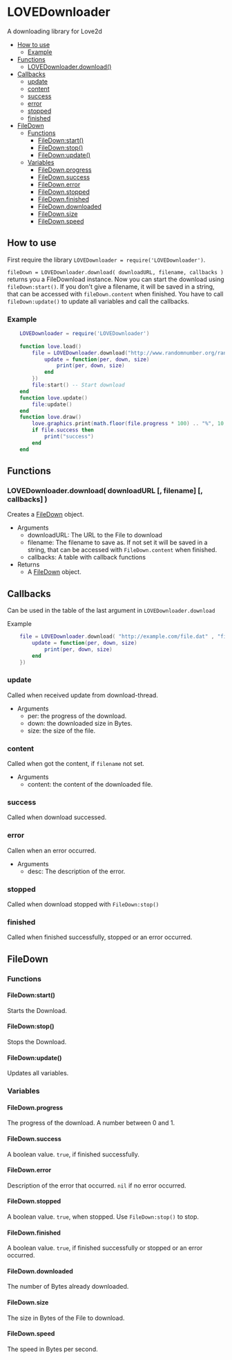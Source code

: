 # LOVEDownloader #

A downloading library for Love2d

- [How to use](#how-to-use)
	- [Example](#example)
- [Functions](#functions)
	- [LOVEDownloader.download()](#lovedownloaderdownload-downloadurl--filename--callbacks-)
- [Callbacks](#callbacks)
	- [update](#update)
	- [content](#content)
	- [success](#success)
	- [error](#error)
	- [stopped](#stopped)
	- [finished](#finished)
- [FileDown](#filedown)
	- [Functions](#functions-1)
		- [FileDown:start()](#filedownstart)
		- [FileDown:stop()](#filedownstop)
		- [FileDown:update()](#filedownupdate)
	- [Variables](#variables)
		- [FileDown.progress](#filedownprogress)
		- [FileDown.success](#filedownsuccess)
		- [FileDown.error](#filedownerror)
		- [FileDown.stopped](#filedownstopped)
		- [FileDown.finished](#filedownfinished)
		- [FileDown.downloaded](#filedowndownloaded)
		- [FileDown.size](#filedownsize)
		- [FileDown.speed](#filedownspeed)

## How to use ##


First require the library `LOVEDownloader = require('LOVEDownloader')`. 

`fileDown = LOVEDownloader.download( downloadURL, filename, callbacks )` returns you a FileDownload instance. Now you can start the download using `fileDown:start()`. If you don't give a filename, it will be saved in a string, that can be accessed with `fileDown.content` when finished. You have to call `fileDown:update()` to update all variables and call the callbacks.

### Example ###
``` lua
    LOVEDownloader = require('LOVEDownloader')
	
	function love.load()
		file = LOVEDownloader.download("http://www.randomnumber.org/randdata/1MB_200409232104.dat", "file.dat", {
			update = function(per, down, size)
				print(per, down, size)
			end
		})
		file:start() -- Start download
	end
	function love.update()
		file:update()
	end
	function love.draw()
		love.graphics.print(math.floor(file.progress * 100) .. "%", 10, 10)
		if file.success then
			print("success")
		end
	end
``` 

## Functions ##
### LOVEDownloader.download( downloadURL [, filename] [, callbacks] ) ###

Creates a [FileDown](#FileDown) object.

- Arguments
	- downloadURL: The URL to the File to download
	- filename: The filename to save as. If not set it will be saved in a string, that can be accessed with `FileDown.content` when finished.
	- callbacks: A table with callback functions
- Returns
	- A [FileDown](#FileDown) object.


## Callbacks ##

Can be used in the table of the last argument in `LOVEDownloader.download`

Example
``` lua
	file = LOVEDownloader.download( "http://example.com/file.dat" , "file.dat", {
		update = function(per, down, size)
			print(per, down, size)	
		end
	})
``` 

### update ###

Called when received update from download-thread.

- Arguments
	- per: the progress of the download.
	- down: the downloaded size in Bytes.
	- size: the size of the file.

### content ###
	
Called when got the content, if `filename` not set.

- Arguments
	- content: the content of the downloaded file.

### success ###

Called when download successed.

### error ###

Callen when an error occurred.

- Arguments
 	- desc: The description of the error.

### stopped ###

Called when download stopped with `FileDown:stop()`

### finished ###

Called when finished successfully, stopped or an error occurred.

## <a name="FileDown">FileDown</a> ##

### Functions ###

#### FileDown:start() ####

Starts the Download.

#### FileDown:stop() ####

Stops the Download.

#### FileDown:update() ####

Updates all variables.



### Variables ###

#### FileDown.progress ####

The progress of the download. A number between 0 and 1.

#### FileDown.success ####

A boolean value. `true`, if finished successfully.

#### FileDown.error ####

Description of the error that occurred. `nil` if no error occurred. 

#### FileDown.stopped ####

A boolean value. `true`, when stopped. Use `FileDown:stop()` to stop.

#### FileDown.finished ####

A boolean value. `true`, if finished successfully or stopped or an error occurred.

#### FileDown.downloaded ####

The number of Bytes already downloaded.

#### FileDown.size ####

The size in Bytes of the File to download.

#### FileDown.speed ####

The speed in Bytes per second.

